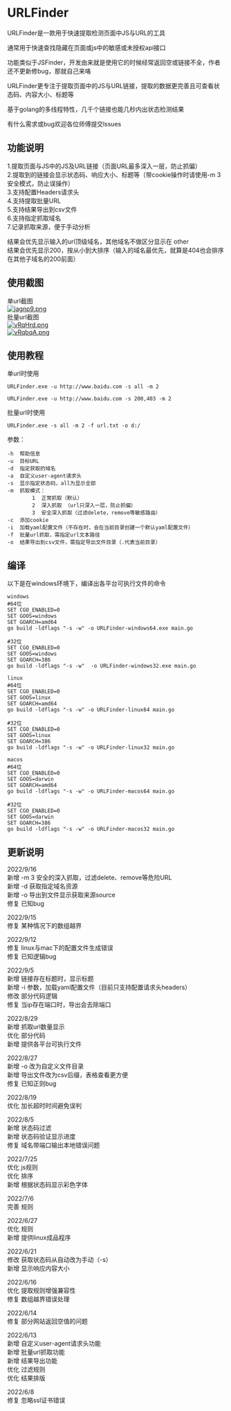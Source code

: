 # URLFinder
URLFinder是一款用于快速提取检测页面中JS与URL的工具  

通常用于快速查找隐藏在页面或js中的敏感或未授权api接口  

功能类似于JSFinder，开发由来就是使用它的时候经常返回空或链接不全，作者还不更新修bug，那就自己来咯  

URLFinder更专注于提取页面中的JS与URL链接，提取的数据更完善且可查看状态码、内容大小、标题等  

基于golang的多线程特性，几千个链接也能几秒内出状态检测结果

有什么需求或bug欢迎各位师傅提交lssues  

## 功能说明
1.提取页面与JS中的JS及URL链接（页面URL最多深入一层，防止抓偏）  
2.提取到的链接会显示状态码、响应大小、标题等（带cookie操作时请使用-m 3 安全模式，防止误操作）  
3.支持配置Headers请求头  
4.支持提取批量URL  
5.支持结果导出到csv文件  
6.支持指定抓取域名  
7.记录抓取来源，便于手动分析   

结果会优先显示输入的url顶级域名，其他域名不做区分显示在 other  
结果会优先显示200，按从小到大排序（输入的域名最优先，就算是404也会排序在其他子域名的200前面）

## 使用截图
单url截图  
[![jagnp9.png](https://s1.ax1x.com/2022/08/19/vr0G1P.png)](https://s1.ax1x.com/2022/08/19/vr0G1P.png)  
批量url截图  
[![vRqHrd.png](https://s1.ax1x.com/2022/08/27/vRqHrd.png)](https://s1.ax1x.com/2022/08/27/vRqHrd.png)  
[![vRqbqA.png](https://s1.ax1x.com/2022/08/27/vRqbqA.png)](https://s1.ax1x.com/2022/08/27/vRqbqA.png)  

## 使用教程
单url时使用  
```
URLFinder.exe -u http://www.baidu.com -s all -m 2

URLFinder.exe -u http://www.baidu.com -s 200,403 -m 2
```
批量url时使用  
```
URLFinder.exe -s all -m 2 -f url.txt -o d:/
```
参数：  
```
-h  帮助信息
-u  目标URL  
-d  指定获取的域名
-a  自定义user-agent请求头  
-s  显示指定状态码，all为显示全部  
-m  抓取模式：
        1  正常抓取（默认）
        2  深入抓取 （url只深入一层，防止抓偏）
        3  安全深入抓取（过滤delete，remove等敏感路由）
-c  添加cookie  
-i  加载yaml配置文件（不存在时，会在当前目录创建一个默认yaml配置文件）  
-f  批量url抓取，需指定url文本路径  
-o  结果导出到csv文件，需指定导出文件目录（.代表当前目录）
```
##  编译  
以下是在windows环境下，编译出各平台可执行文件的命令  

```
windows
#64位
SET CGO_ENABLED=0
SET GOOS=windows
SET GOARCH=amd64
go build -ldflags "-s -w" -o URLFinder-windows64.exe main.go

#32位
SET CGO_ENABLED=0
SET GOOS=windows
SET GOARCH=386
go build -ldflags "-s -w"  -o URLFinder-windows32.exe main.go

linux
#64位
SET CGO_ENABLED=0
SET GOOS=linux
SET GOARCH=amd64
go build -ldflags "-s -w" -o URLFinder-linux64 main.go

#32位
SET CGO_ENABLED=0
SET GOOS=linux
SET GOARCH=386
go build -ldflags "-s -w" -o URLFinder-linux32 main.go

macos
#64位
SET CGO_ENABLED=0
SET GOOS=darwin
SET GOARCH=amd64
go build -ldflags "-s -w" -o URLFinder-macos64 main.go

#32位
SET CGO_ENABLED=0
SET GOOS=darwin
SET GOARCH=386
go build -ldflags "-s -w" -o URLFinder-macos32 main.go
```
## 更新说明  
2022/9/16  
新增 -m 3 安全的深入抓取，过滤delete、remove等危险URL   
新增 -d 获取指定域名资源  
新增 -o 导出到文件显示获取来源source  
修复 已知bug  

2022/9/15  
修复 某种情况下的数组越界  

2022/9/12  
修复 linux与mac下的配置文件生成错误  
修复 已知逻辑bug  

2022/9/5  
新增 链接存在标题时，显示标题  
新增 -i 参数，加载yaml配置文件（目前只支持配置请求头headers）  
修改 部分代码逻辑  
修复 当ip存在端口时，导出会去除端口
 

2022/8/29  
新增 抓取url数量显示  
优化 部分代码  
新增 提供各平台可执行文件

2022/8/27   
新增 -o 改为自定义文件目录  
新增 导出文件改为csv后缀，表格查看更方便  
修复 已知正则bug


2022/8/19  
优化 加长超时时间避免误判    

2022/8/5  
新增 状态码过滤  
新增 状态码验证显示进度  
修复 域名带端口输出本地错误问题  

2022/7/25   
优化 js规则  
优化 排序  
新增 根据状态码显示彩色字体  

2022/7/6   
完善 规则  

2022/6/27   
优化 规则  
新增 提供linux成品程序  

2022/6/21   
修改 获取状态码从自动改为手动（-s）  
新增 显示响应内容大小  

2022/6/16   
优化 提取规则增强兼容性  
修复 数组越界错误处理  

2022/6/14  
修复 部分网站返回空值的问题  

2022/6/13  
新增 自定义user-agent请求头功能  
新增 批量url抓取功能  
新增 结果导出功能  
优化 过滤规则  
优化 结果排版  

2022/6/8  
修复 忽略ssl证书错误  

